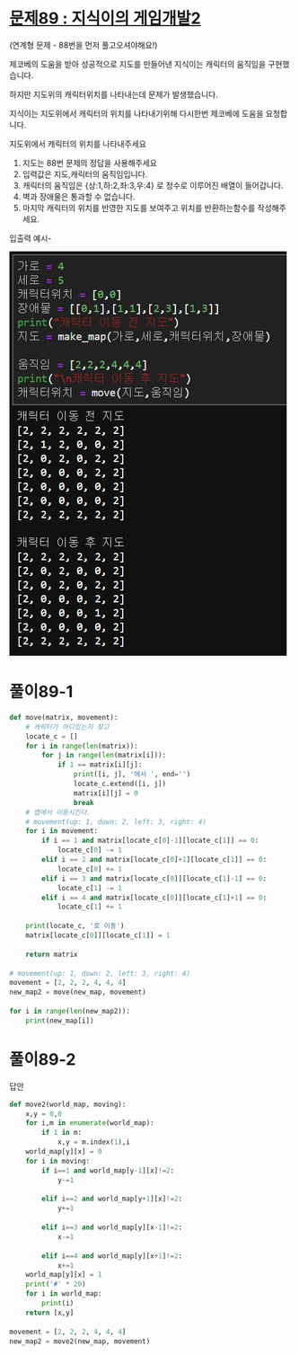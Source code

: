 # [문제89 : 지식이의 게임개발2](https://www.notion.so/89-2-b63511ac8e644b47a72253b2139470d2)

(연계형 문제 - 88번을 먼저 풀고오셔야해요!)

제코베의 도움을 받아 성공적으로 지도를 만들어낸 지식이는 캐릭터의 움직임을 구현했습니다. 

하지만 지도위의 캐릭터위치를 나타내는데 문제가 발생했습니다.

지식이는 지도위에서 캐릭터의 위치를 나타내기위해 다시한번 제코베에 도움을 요청합니다.

지도위에서 캐릭터의 위치를 나타내주세요

1. 지도는 88번 문제의 정답을 사용해주세요
2. 입력값은 지도,캐릭터의 움직임입니다.
3. 캐릭터의 움직임은 {상:1,하:2,좌:3,우:4} 로 정수로 이루어진 배열이 들어갑니다.
4. 벽과 장애물은 통과할 수 없습니다. 
5. 마지막 캐릭터의 위치를 반영한 지도를 보여주고 위치를 반환하는함수를 작성해주세요.

입출력 예시-

![photo](Photo/089/1.png)

# 풀이89-1

``` python
def move(matrix, movement):
    # 캐릭터가 어디있는지 찾고
    locate_c = []
    for i in range(len(matrix)):
        for j in range(len(matrix[i])):
            if 1 == matrix[i][j]:
                print([i, j], '에서 ', end='')
                locate_c.extend([i, j])
                matrix[i][j] = 0
                break
    # 맵에서 이동시킨다.
    # movement(up: 1, down: 2, left: 3, right: 4)
    for i in movement:
        if i == 1 and matrix[locate_c[0]-1][locate_c[1]] == 0:
            locate_c[0] -= 1
        elif i == 2 and matrix[locate_c[0]+1][locate_c[1]] == 0:
            locate_c[0] += 1
        elif i == 3 and matrix[locate_c[0]][locate_c[1]-1] == 0:
            locate_c[1] -= 1
        elif i == 4 and matrix[locate_c[0]][locate_c[1]+1] == 0:
            locate_c[1] += 1

    print(locate_c, '로 이동')
    matrix[locate_c[0]][locate_c[1]] = 1

    return matrix

# movement(up: 1, down: 2, left: 3, right: 4)
movement = [2, 2, 2, 4, 4, 4]
new_map2 = move(new_map, movement)

for i in range(len(new_map2)):
    print(new_map[i])
```

# 풀이89-2

답안

``` python
def move2(world_map, moving):
    x,y = 0,0
    for i,m in enumerate(world_map):
        if 1 in m:
            x,y = m.index(1),i
    world_map[y][x] = 0
    for i in moving:
        if i==1 and world_map[y-1][x]!=2:
            y-=1
            
        elif i==2 and world_map[y+1][x]!=2:
            y+=1
            
        elif i==3 and world_map[y][x-1]!=2:
            x-=1
            
        elif i==4 and world_map[y][x+1]!=2:
            x+=1
    world_map[y][x] = 1
    print('#' * 20)
    for i in world_map:
        print(i)
    return [x,y]

movement = [2, 2, 2, 4, 4, 4]
new_map2 = move2(new_map, movement)
```